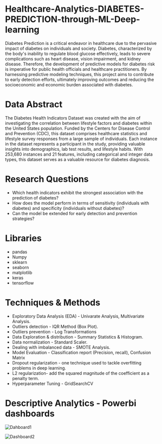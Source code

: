 # Healthcare-Analytics-DIABETES-PREDICTION-through-ML-Deep-learning
Diabetes Prediction is a critical endeavor in healthcare due to the pervasive impact of diabetes on 
individuals and society. Diabetes, characterized by the body's inability to regulate blood glucose 
effectively, leads to severe complications such as heart disease, vision impairment, and kidney 
disease. Therefore, the development of predictive models for diabetes risk is imperative for public health officials and 
healthcare practitioners. By harnessing predictive modeling techniques, this project 
aims to contribute to early detection efforts, ultimately improving outcomes and reducing the 
socioeconomic and economic burden associated with diabetes.
# Data Abstract
The Diabetes Health Indicators Dataset was created with the aim of investigating the correlation 
between lifestyle factors and diabetes within the United States population. Funded by the Centers 
for Disease Control and Prevention (CDC), this dataset comprises healthcare statistics and lifestyle 
survey responses from a large sample of individuals. Each instance in the dataset represents a participant in the study, providing valuable insights into 
demographics, lab test results, and lifestyle habits. With 253,680 instances and 21 features, 
including categorical and integer data types, this dataset serves as a valuable resource for diabetes
diagnosis.
# Research Questions
* Which health indicators exhibit the strongest association with the prediction of diabetes?
* How does the model perform in terms of sensitivity (individuals with diabetes) and specificity (individuals without diabetes)?
* Can the model be extended for early detection and prevention strategies?
# Libraries
* pandas
* Numpy
* sklearn
* seaborn
* matplotlib
* keras
* tensorflow
# Techniques & Methods
* Exploratory Data Analysis (EDA) - Univarate Analysis, Multivariate Analysis.
* Outliers detection - IQR Method (Box Plot).
* Outliers prevention - Log Transformations
* Data Exploration & distribution - Summary Statistics & Histogram.
* Data normalization - Standard Scaler.
* Dealing with imbalanced data - SMOTE Analysis.
* Model Evaluation - Classification report (Precision, recall), Confusion Matrix
* Dropout regularization - one technique used to tackle overfitting problems in deep learning.
* L2 regularization- add the squared magnitude of the coefficient as a penalty term.
* Hyperparameter Tuning - GridSearchCV
# Descriptive Analytics - Powerbi dashboards
![Dahboard1](https://github.com/RutvijDarji/Healthcare-Analytics-DIABETES-PREDICTION-through-ML-Deep-learning/assets/80823722/e8c81ef1-0f87-43db-8e38-acf7c893f956)

![Dashboard2](https://github.com/RutvijDarji/Healthcare-Analytics-DIABETES-PREDICTION-through-ML-Deep-learning/assets/80823722/96233aa5-bbd9-45be-a6e5-b5d5907e8d55)



